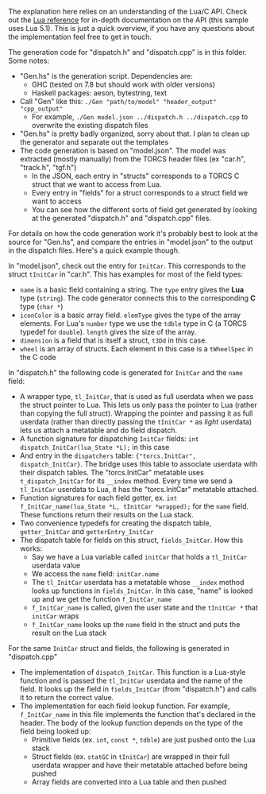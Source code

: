 The explanation here relies on an understanding of the Lua/C API. Check out the [Lua reference](www.lua.org/manual/5.1/manual.html) for in-depth documentation on the API (this sample uses Lua 5.1). This is just a quick overview, if you have any questions about the implementation feel free to get in touch.

The generation code for "dispatch.h" and "dispatch.cpp" is in this folder. Some notes:

- "Gen.hs" is the generation script. Dependencies are:
  - GHC (tested on 7.8 but should work with older versions)
  - Haskell packages: aeson, bytestring, text
- Call "Gen" like this: `./Gen "path/to/model" "header_output" "cpp_output"`
  - For example, `./Gen model.json ../dispatch.h ../dispatch.cpp` to overwrite the existing dispatch files
- "Gen.hs" is pretty badly organized, sorry about that. I plan to clean up the generator and separate out the templates
- The code generation is based on "model.json". The model was extracted (mostly manually) from the TORCS header files (ex "car.h", "track.h", "tgf.h")
  - In the JSON, each entry in "structs" corresponds to a TORCS C struct that we want to access from Lua.
  - Every entry in "fields" for a struct corresponds to a struct field we want to access
  - You can see how the different sorts of field get generated by looking at the generated "dispatch.h" and "dispatch.cpp" files.


For details on how the code generation work it's probably best to look at the source for "Gen.hs", and compare the entries in "model.json" to the output in the dispatch files. Here's a quick example though.

In "model.json", check out the entry for `InitCar`. This corresponds to the struct `tInitCar` in "car.h". This has examples for most of the field types:

- `name` is a basic field containing a string. The `type` entry gives the __Lua__ type (`string`). The code generator connects this to the corresponding __C__ type (`char *`)
- `iconColor` is a basic array field. `elemType` gives the type of the array elements. For Lua's `number` type we use the `tdble` type in C (a TORCS typedef for `double`). `length` gives the size of the array.
- `dimension` is a field that is itself a struct, `t3Dd` in this case.
- `wheel` is an array of structs. Each element in this case is a `tWheelSpec` in the C code

In "dispatch.h" the following code is generated for `InitCar` and the `name` field:

- A wrapper type, `tl_InitCar`, that is used as full userdata when we pass the struct pointer to Lua. This lets us only pass the pointer to Lua (rather than copying the full struct). Wrapping the pointer and passing it as full userdata (rather than directly passing the `tInitCar *` as _light_ userdata) lets us attach a metatable and do field dispatch.
- A function signature for dispatching `InitCar` fields: `int dispatch_InitCar(lua_State *L);` in this case
- And entry in the `dispatchers` table: `{"torcs.InitCar", dispatch_InitCar}`. The bridge uses this table to associate userdata with their dispatch tables. The "torcs.InitCar" metatable uses `t_dispatch_InitCar` for its `__index` method. Every time we send a `tl_InitCar` userdata to Lua, it has the "torcs.InitCar" metatable attached.
- Function signatures for each field getter, ex. `int f_InitCar_name(lua_State *L, tInitCar *wrapped);` for the `name` field. These functions return their results on the Lua stack.
- Two convenience typedefs for creating the dispatch table, `getter_InitCar` and `getterEntry_InitCar`
- The dispatch table for fields on this struct, `fields_InitCar`. How this works:
  - Say we have a Lua variable called `initCar` that holds a `tl_InitCar` userdata value
  - We access the `name` field: `initCar.name`
  - The `tl_InitCar` userdata has a metatable whose `__index` method looks up functions in `fields_InitCar`. In this case, "name" is looked up and we get the function `f_InitCar_name`
  - `f_InitCar_name` is called, given the user state and the `tInitCar *` that `initCar` wraps
  - `f_InitCar_name` looks up the `name` field in the struct and puts the result on the Lua stack

For the same `InitCar` struct and fields, the following is generated in "dispatch.cpp"

- The implementation of `dispatch_InitCar`. This function is a Lua-style function and is passed the `tl_InitCar` userdata and the name of the field. It looks up the field in `fields_InitCar` (from "dispatch.h") and calls it to return the correct value.
- The implementation for each field lookup function. For example, `f_InitCar_name` in this file implements the function that's declared in the header. The body of the lookup function depends on the type of the field being looked up:
  - Primitive fields (ex. `int`, `const *`, `tdble`) are just pushed onto the Lua stack
  - Struct fields (ex. `statGC` in `tInitCar`) are wrapped in their full userdata wrapper and have their metatable attached before being pushed
  - Array fields are converted into a Lua table and then pushed
